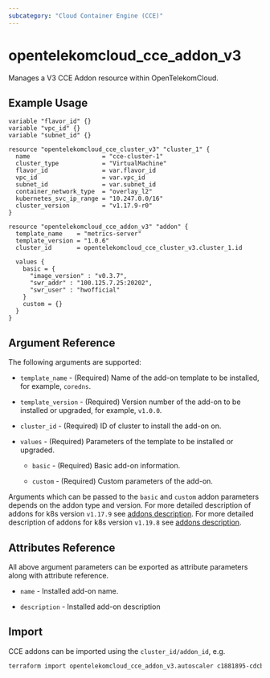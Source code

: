 ```yaml
---
subcategory: "Cloud Container Engine (CCE)"
---
```


# opentelekomcloud_cce_addon_v3

Manages a V3 CCE Addon resource within OpenTelekomCloud.

## Example Usage

```hcl
variable "flavor_id" {}
variable "vpc_id" {}
variable "subnet_id" {}

resource "opentelekomcloud_cce_cluster_v3" "cluster_1" {
  name                    = "cce-cluster-1"
  cluster_type            = "VirtualMachine"
  flavor_id               = var.flavor_id
  vpc_id                  = var.vpc_id
  subnet_id               = var.subnet_id
  container_network_type  = "overlay_l2"
  kubernetes_svc_ip_range = "10.247.0.0/16"
  cluster_version         = "v1.17.9-r0"
}

resource "opentelekomcloud_cce_addon_v3" "addon" {
  template_name    = "metrics-server"
  template_version = "1.0.6"
  cluster_id       = opentelekomcloud_cce_cluster_v3.cluster_1.id

  values {
    basic = {
      "image_version" : "v0.3.7",
      "swr_addr" : "100.125.7.25:20202",
      "swr_user" : "hwofficial"
    }
    custom = {}
  }
}
```

## Argument Reference

The following arguments are supported:

* `template_name` - (Required) Name of the add-on template to be installed, for example, `coredns`.

* `template_version` - (Required) Version number of the add-on to be installed or upgraded, for example, `v1.0.0`.

* `cluster_id` - (Required) ID of cluster to install the add-on on.

* `values` - (Required) Parameters of the template to be installed or upgraded.

    * `basic` - (Required) Basic add-on information.

    * `custom` - (Required) Custom parameters of the add-on.

Arguments which can be passed to the `basic` and `custom` addon parameters depends on the addon type and version.
For more detailed description of addons for k8s version `v1.17.9` see [addons description](https://github.com/opentelekomcloud/terraform-provider-opentelekomcloud/blob/devel/opentelekomcloud/services/cce/addon-templates-v1.17.9.md).
For more detailed description of addons for k8s version `v1.19.8` see [addons description](https://github.com/opentelekomcloud/terraform-provider-opentelekomcloud/blob/devel/opentelekomcloud/services/cce/addon-templates-v1.19.8.md).

## Attributes Reference

All above argument parameters can be exported as attribute parameters along with attribute reference.

* `name` - Installed add-on name.

* `description` - Installed add-on description


## Import

CCE addons can be imported using the `cluster_id/addon_id`, e.g.

```sh
terraform import opentelekomcloud_cce_addon_v3.autoscaler c1881895-cdcb-4d23-96cb-032e6a3ee667/ea257959-eeb1-4c10-8d33-26f0409a755d
```
